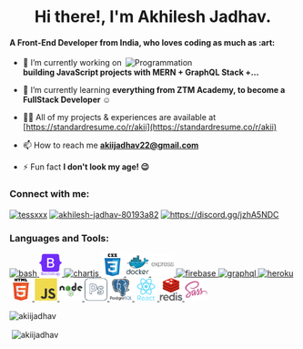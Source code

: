 <h1 align="center">Hi there!, I'm Akhilesh Jadhav.</h1>
<h4 align="left">A Front-End Developer from India, who loves coding as much as :art:</h4> <img align="right" src="https://media.giphy.com/media/QyPgvXCIQ1nbCRDIXS/giphy.gif" alt="Programmation" width="300" />


- 🔭 I’m currently working on **building JavaScript projects with MERN + GraphQL Stack +...**

- 🌱 I’m currently learning **everything from ZTM Academy, to become a FullStack Developer :relaxed:**

- 👨‍💻 All of my projects & experiences are available at [https://standardresume.co/r/akii](https://standardresume.co/r/akii)

- 📫 How to reach me **akiijadhav22@gmail.com**

- ⚡ Fun fact **I don't look my age! :wink:**

<h3 align="left">Connect with me:</h3>
<p align="left">
<a href="https://codepen.io/tessxxx" target="blank"><img align="center" src="https://cdn.jsdelivr.net/npm/simple-icons@3.0.1/icons/codepen.svg" alt="tessxxx" height="30" width="40" /></a>
<a href="https://linkedin.com/in/akhilesh-jadhav-80193a82" target="blank"><img align="center" src="https://cdn.jsdelivr.net/npm/simple-icons@3.0.1/icons/linkedin.svg" alt="akhilesh-jadhav-80193a82" height="30" width="40" /></a>
<a href="https://discord.gg/https://discord.gg/jzhA5NDC" target="blank"><img align="center" src="https://cdn.jsdelivr.net/npm/simple-icons@3.0.1/icons/discord.svg" alt="https://discord.gg/jzhA5NDC" height="30" width="40" /></a>
</p>

<h3 align="left">Languages and Tools:</h3>
<p align="left"> <a href="https://www.gnu.org/software/bash/" target="_blank"> <img src="https://www.vectorlogo.zone/logos/gnu_bash/gnu_bash-icon.svg" alt="bash" width="40" height="40"/> </a> <a href="https://getbootstrap.com" target="_blank"> <img src="https://raw.githubusercontent.com/devicons/devicon/master/icons/bootstrap/bootstrap-plain-wordmark.svg" alt="bootstrap" width="40" height="40"/> </a> <a href="https://www.chartjs.org" target="_blank"> <img src="https://www.chartjs.org/media/logo-title.svg" alt="chartjs" width="40" height="40"/> </a> <a href="https://www.w3schools.com/css/" target="_blank"> <img src="https://raw.githubusercontent.com/devicons/devicon/master/icons/css3/css3-original-wordmark.svg" alt="css3" width="40" height="40"/> </a> <a href="https://www.docker.com/" target="_blank"> <img src="https://raw.githubusercontent.com/devicons/devicon/master/icons/docker/docker-original-wordmark.svg" alt="docker" width="40" height="40"/> </a> <a href="https://expressjs.com" target="_blank"> <img src="https://raw.githubusercontent.com/devicons/devicon/master/icons/express/express-original-wordmark.svg" alt="express" width="40" height="40"/> </a> <a href="https://firebase.google.com/" target="_blank"> <img src="https://www.vectorlogo.zone/logos/firebase/firebase-icon.svg" alt="firebase" width="40" height="40"/> </a> <a href="https://graphql.org" target="_blank"> <img src="https://www.vectorlogo.zone/logos/graphql/graphql-icon.svg" alt="graphql" width="40" height="40"/> </a> <a href="https://heroku.com" target="_blank"> <img src="https://www.vectorlogo.zone/logos/heroku/heroku-icon.svg" alt="heroku" width="40" height="40"/> </a> <a href="https://www.w3.org/html/" target="_blank"> <img src="https://raw.githubusercontent.com/devicons/devicon/master/icons/html5/html5-original-wordmark.svg" alt="html5" width="40" height="40"/> </a> <a href="https://developer.mozilla.org/en-US/docs/Web/JavaScript" target="_blank"> <img src="https://raw.githubusercontent.com/devicons/devicon/master/icons/javascript/javascript-original.svg" alt="javascript" width="40" height="40"/> </a> <a href="https://nodejs.org" target="_blank"> <img src="https://raw.githubusercontent.com/devicons/devicon/master/icons/nodejs/nodejs-original-wordmark.svg" alt="nodejs" width="40" height="40"/> </a> <a href="https://www.photoshop.com/en" target="_blank"> <img src="https://raw.githubusercontent.com/devicons/devicon/master/icons/photoshop/photoshop-line.svg" alt="photoshop" width="40" height="40"/> </a> <a href="https://www.postgresql.org" target="_blank"> <img src="https://raw.githubusercontent.com/devicons/devicon/master/icons/postgresql/postgresql-original-wordmark.svg" alt="postgresql" width="40" height="40"/> </a> <a href="https://reactjs.org/" target="_blank"> <img src="https://raw.githubusercontent.com/devicons/devicon/master/icons/react/react-original-wordmark.svg" alt="react" width="40" height="40"/> </a> <a href="https://redis.io" target="_blank"> <img src="https://raw.githubusercontent.com/devicons/devicon/master/icons/redis/redis-original-wordmark.svg" alt="redis" width="40" height="40"/> </a> <a href="https://sass-lang.com" target="_blank"> <img src="https://raw.githubusercontent.com/devicons/devicon/master/icons/sass/sass-original.svg" alt="sass" width="40" height="40"/> </a> </p>

<p><img align="center" src="https://github-readme-stats.vercel.app/api/top-langs?username=akiijadhav&show_icons=true&locale=en&layout=compact" alt="akiijadhav" /></p>

<p>&nbsp;<img align="center" src="https://github-readme-stats.vercel.app/api?username=akiijadhav&show_icons=true&locale=en&hide_border=true&theme=dracula" alt="akiijadhav" /></p>

